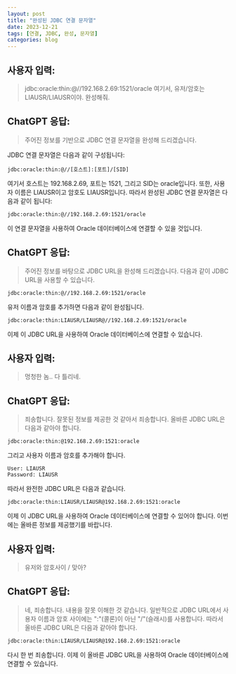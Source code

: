 ```yaml
---
layout: post
title: "완성된 JDBC 연결 문자열"
date: 2023-12-21
tags: [연결, JDBC, 완성, 문자열]
categories: blog
---
```


## 사용자 입력:
> jdbc:oracle:thin:@//192.168.2.69:1521/oracle 여기서, 유저/암호는 LIAUSR/LIAUSR이야. 완성해줘.

## ChatGPT 응답:
> 주어진 정보를 기반으로 JDBC 연결 문자열을 완성해 드리겠습니다.

JDBC 연결 문자열은 다음과 같이 구성됩니다:

```
jdbc:oracle:thin:@//[호스트]:[포트]/[SID]
```

여기서 호스트는 192.168.2.69, 포트는 1521, 그리고 SID는 oracle입니다. 또한, 사용자 이름은 LIAUSR이고 암호도 LIAUSR입니다. 따라서 완성된 JDBC 연결 문자열은 다음과 같이 됩니다:

```
jdbc:oracle:thin:@//192.168.2.69:1521/oracle
```

이 연결 문자열을 사용하여 Oracle 데이터베이스에 연결할 수 있을 것입니다.

## ChatGPT 응답:
> 주어진 정보를 바탕으로 JDBC URL을 완성해 드리겠습니다. 다음과 같이 JDBC URL을 사용할 수 있습니다.

```
jdbc:oracle:thin:@//192.168.2.69:1521/oracle
```

유저 이름과 암호를 추가하면 다음과 같이 완성됩니다.

```
jdbc:oracle:thin:LIAUSR/LIAUSR@//192.168.2.69:1521/oracle
```

이제 이 JDBC URL을 사용하여 Oracle 데이터베이스에 연결할 수 있습니다.

## 사용자 입력:
> 멍청한 놈.. 다 틀리네.

## ChatGPT 응답:
> 죄송합니다. 잘못된 정보를 제공한 것 같아서 죄송합니다. 올바른 JDBC URL은 다음과 같아야 합니다.

```
jdbc:oracle:thin:@192.168.2.69:1521:oracle
```

그리고 사용자 이름과 암호를 추가해야 합니다.

```
User: LIAUSR
Password: LIAUSR
```

따라서 완전한 JDBC URL은 다음과 같습니다.

```
jdbc:oracle:thin:LIAUSR/LIAUSR@192.168.2.69:1521:oracle
```

이제 이 JDBC URL을 사용하여 Oracle 데이터베이스에 연결할 수 있어야 합니다. 이번에는 올바른 정보를 제공했기를 바랍니다.

## 사용자 입력:
> 유저와 암호사이 / 맞아?

## ChatGPT 응답:
> 네, 죄송합니다. 내용을 잘못 이해한 것 같습니다. 일반적으로 JDBC URL에서 사용자 이름과 암호 사이에는 ":"(콜론)이 아닌 "/"(슬래시)를 사용합니다. 따라서 올바른 JDBC URL은 다음과 같아야 합니다.

```
jdbc:oracle:thin:LIAUSR/LIAUSR@192.168.2.69:1521:oracle
```

다시 한 번 죄송합니다. 이제 이 올바른 JDBC URL을 사용하여 Oracle 데이터베이스에 연결할 수 있습니다.

